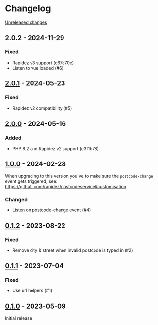 # Changelog 

[Unreleased changes](https://github.com/rapidez/postcodeservice/compare/2.0.2...master)
## [2.0.2](https://github.com/rapidez/postcodeservice/releases/tag/2.0.2) - 2024-11-29

### Fixed

- Rapidez v3 support (c67e70e)
- Listen to vue:loaded (#6)

## [2.0.1](https://github.com/rapidez/postcodeservice/releases/tag/2.0.1) - 2024-05-23

### Fixed

- Rapidez v2 compatibility (#5)

## [2.0.0](https://github.com/rapidez/postcodeservice/releases/tag/2.0.0) - 2024-05-16

### Added

- PHP 8.2 and Rapidez v2 support (c3f1b78)

## [1.0.0](https://github.com/rapidez/postcodeservice/releases/tag/1.0.0) - 2024-02-28

When upgrading to this version you've to make sure the `postcode-change` event gets triggered, see: https://github.com/rapidez/postcodeservice#customisation

### Changed

- Listen on postcode-change event (#4)

## [0.1.2](https://github.com/rapidez/postcodeservice/releases/tag/0.1.2) - 2023-08-22

### Fixed

- Remove city & street when invalid postcode is typed in (#2)

## [0.1.1](https://github.com/rapidez/postcodeservice/releases/tag/0.1.1) - 2023-07-04

### Fixed

- Use url helpers (#1)

## [0.1.0](https://github.com/rapidez/postcodeservice/releases/tag/0.1.0) - 2023-05-09

Initial release

